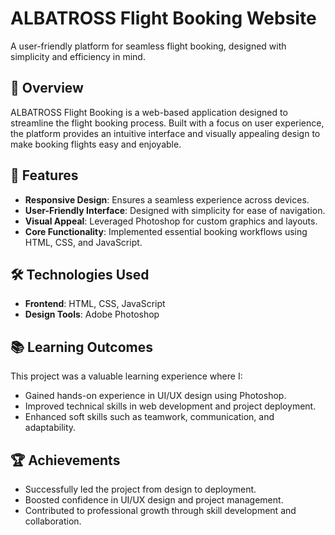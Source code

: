 # ALBATROSS Flight Booking Website

A user-friendly platform for seamless flight booking, designed with simplicity and efficiency in mind.

## 🚀 Overview

ALBATROSS Flight Booking is a web-based application designed to streamline the flight booking process. Built with a focus on user experience, the platform provides an intuitive interface and visually appealing design to make booking flights easy and enjoyable.

## 🌟 Features

- **Responsive Design**: Ensures a seamless experience across devices.
- **User-Friendly Interface**: Designed with simplicity for ease of navigation.
- **Visual Appeal**: Leveraged Photoshop for custom graphics and layouts.
- **Core Functionality**: Implemented essential booking workflows using HTML, CSS, and JavaScript.

## 🛠️ Technologies Used

- **Frontend**: HTML, CSS, JavaScript
- **Design Tools**: Adobe Photoshop

## 📚 Learning Outcomes

This project was a valuable learning experience where I:

- Gained hands-on experience in UI/UX design using Photoshop.
- Improved technical skills in web development and project deployment.
- Enhanced soft skills such as teamwork, communication, and adaptability.

## 🏆 Achievements

- Successfully led the project from design to deployment.
- Boosted confidence in UI/UX design and project management.
- Contributed to professional growth through skill development and collaboration.

